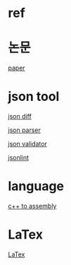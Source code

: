 # ref

# 논문
<a href="http://www.koreascience.or.kr/main.page" target="_blank">paper</a>

# json tool
<a href="http://jsondiff.com" target="_blank">json diff</a>

<a href="https://jsonparser.org/" target="_blank">json parser</a>

<a href="https://tools.learningcontainer.com/json-validator/" target="_blank">json validator</a>

<a href="http://jsonlint.com" target="_blank">jsonlint</a>

# language
<a href="https://godbolt.org/" target="_blank">c++ to assembly</a>

# LaTex
<a href="https://www.overleaf.com/project" target="_blank">LaTex</a>
